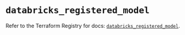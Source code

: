 # `databricks_registered_model`

Refer to the Terraform Registry for docs: [`databricks_registered_model`](https://registry.terraform.io/providers/databricks/databricks/1.36.3/docs/resources/registered_model).
